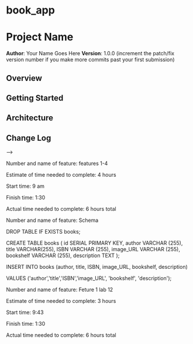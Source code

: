 # book_app
# Project Name

**Author**: Your Name Goes Here
**Version**: 1.0.0 (increment the patch/fix version number if you make more commits past your first submission)

## Overview
<!-- Provide a high level overview of what this application is and why you are building it, beyond the fact that it's an assignment for a Code 301 class. (i.e. What's your problem domain?) -->

## Getting Started
<!-- What are the steps that a user must take in order to build this app on their own machine and get it running? -->

## Architecture
<!-- Provide a detailed description of the application design. What technologies (languages, libraries, etc) you're using, and any other relevant design information. -->

## Change Log
<!-- Use this area to document the iterative changes made to your application as each feature is successfully implemented. Use time stamps. Here's an examples:

01-01-2001 4:59pm - Application now has a fully-functional express server, with GET and POST routes for the book resource.

## Credits and Collaborations
<!-- Give credit (and a link) to other people or resources that helped you build this application. -->
-->

Number and name of feature: features 1-4

Estimate of time needed to complete: 4 hours

Start time: 9 am

Finish time: 1:30

Actual time needed to complete: 6 hours total

<!-- finish ejs and css -->

Number and name of feature: Schema

DROP TABLE IF EXISTS books;

CREATE TABLE books (
  id SERIAL PRIMARY KEY,
  author VARCHAR (255),
  title VARCHAR(255),
  ISBN VARCHAR (255),
  image_URL VARCHAR (255),
  bookshelf VARCHAR  (255),
  description TEXT
);

INSERT INTO books (author, title, ISBN, image_URL, bookshelf, description)

VALUES ('author','title','ISBN','image_URL', 'bookshelf', 'description');

Number and name of feature: Feture 1 lab 12

Estimate of time needed to complete: 3 hours

Start time: 9:43

Finish time: 1:30

Actual time needed to complete: 6 hours total
